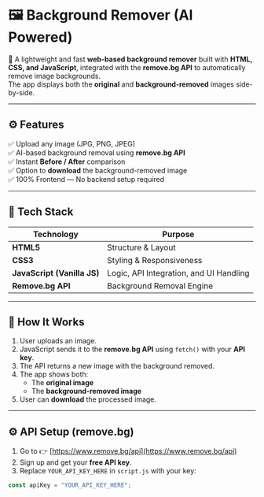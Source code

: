 # 🖼️ Background Remover (AI Powered)

🚀 A lightweight and fast **web-based background remover** built with **HTML, CSS, and JavaScript**, integrated with the **remove.bg API** to automatically remove image backgrounds.  
The app displays both the **original** and **background-removed** images side-by-side.

---

## ⚙️ Features

✅ Upload any image (JPG, PNG, JPEG)  
✅ AI-based background removal using **remove.bg API**  
✅ Instant **Before / After** comparison  
✅ Option to **download** the background-removed image  
✅ 100% Frontend — No backend setup required  

---

## 🧩 Tech Stack

| Technology | Purpose |
|-------------|----------|
| **HTML5** | Structure & Layout |
| **CSS3** | Styling & Responsiveness |
| **JavaScript (Vanilla JS)** | Logic, API Integration, and UI Handling |
| **Remove.bg API** | Background Removal Engine |

---

## 🧠 How It Works

1. User uploads an image.  
2. JavaScript sends it to the **remove.bg API** using `fetch()` with your **API key**.  
3. The API returns a new image with the background removed.  
4. The app shows both:
   - The **original image**
   - The **background-removed image**  
5. User can **download** the processed image.

---

## ⚙️ API Setup (remove.bg)

1. Go to 👉 [https://www.remove.bg/api](https://www.remove.bg/api)  
2. Sign up and get your **free API key**.  
3. Replace `YOUR_API_KEY_HERE` in `script.js` with your key:

```js
const apiKey = "YOUR_API_KEY_HERE";
